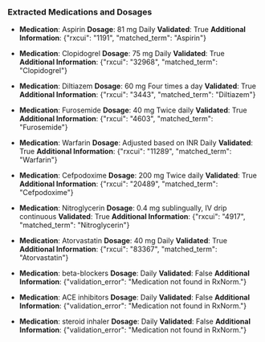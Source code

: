 ### Extracted Medications and Dosages

- **Medication**: Aspirin
  **Dosage**: 81 mg Daily
  **Validated**: True
  **Additional Information**: {"rxcui": "1191", "matched_term": "Aspirin"}

- **Medication**: Clopidogrel
  **Dosage**: 75 mg Daily
  **Validated**: True
  **Additional Information**: {"rxcui": "32968", "matched_term": "Clopidogrel"}

- **Medication**: Diltiazem
  **Dosage**: 60 mg Four times a day
  **Validated**: True
  **Additional Information**: {"rxcui": "3443", "matched_term": "Diltiazem"}

- **Medication**: Furosemide
  **Dosage**: 40 mg Twice daily
  **Validated**: True
  **Additional Information**: {"rxcui": "4603", "matched_term": "Furosemide"}

- **Medication**: Warfarin
  **Dosage**: Adjusted based on INR Daily
  **Validated**: True
  **Additional Information**: {"rxcui": "11289", "matched_term": "Warfarin"}

- **Medication**: Cefpodoxime
  **Dosage**: 200 mg Twice daily
  **Validated**: True
  **Additional Information**: {"rxcui": "20489", "matched_term": "Cefpodoxime"}

- **Medication**: Nitroglycerin
  **Dosage**: 0.4 mg sublingually, IV drip continuous
  **Validated**: True
  **Additional Information**: {"rxcui": "4917", "matched_term": "Nitroglycerin"}

- **Medication**: Atorvastatin
  **Dosage**: 40 mg Daily
  **Validated**: True
  **Additional Information**: {"rxcui": "83367", "matched_term": "Atorvastatin"}

- **Medication**: beta-blockers
  **Dosage**: Daily
  **Validated**: False
  **Additional Information**: {"validation_error": "Medication not found in RxNorm."}

- **Medication**: ACE inhibitors
  **Dosage**: Daily
  **Validated**: False
  **Additional Information**: {"validation_error": "Medication not found in RxNorm."}

- **Medication**: steroid inhaler
  **Dosage**: Daily
  **Validated**: False
  **Additional Information**: {"validation_error": "Medication not found in RxNorm."}
